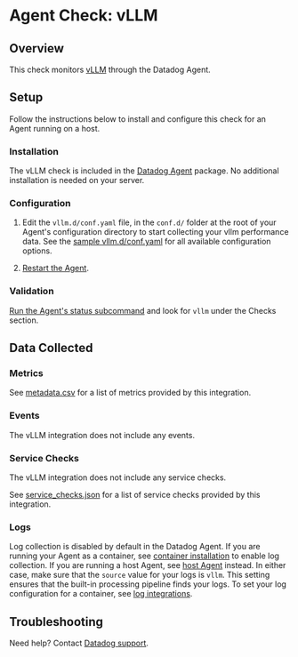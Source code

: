 # Agent Check: vLLM

## Overview

This check monitors [vLLM][1] through the Datadog Agent.

## Setup

Follow the instructions below to install and configure this check for an Agent running on a host.

### Installation

The vLLM check is included in the [Datadog Agent][2] package.
No additional installation is needed on your server.

### Configuration

1. Edit the `vllm.d/conf.yaml` file, in the `conf.d/` folder at the root of your Agent's configuration directory to start collecting your vllm performance data. See the [sample vllm.d/conf.yaml][3] for all available configuration options.

2. [Restart the Agent][4].

### Validation

[Run the Agent's status subcommand][5] and look for `vllm` under the Checks section.

## Data Collected

### Metrics

See [metadata.csv][6] for a list of metrics provided by this integration.

### Events

The vLLM integration does not include any events.

### Service Checks

The vLLM integration does not include any service checks.

See [service_checks.json][7] for a list of service checks provided by this integration.

### Logs

Log collection is disabled by default in the Datadog Agent. If you are running your Agent as a container, see [container installation][10] to enable log collection. If you are running a host Agent, see [host Agent][11] instead.
In either case, make sure that the `source` value for your logs is `vllm`. This setting ensures that the built-in processing pipeline finds your logs. To set your log configuration for a container, see [log integrations][12].

## Troubleshooting

Need help? Contact [Datadog support][9].


[1]: https://docs.vllm.ai/en/stable/
[2]: https://app.datadoghq.com/account/settings/agent/latest
[3]: https://github.com/DataDog/integrations-core/blob/master/vllm/datadog_checks/vllm/data/conf.yaml.example
[4]: https://docs.datadoghq.com/agent/guide/agent-commands/#start-stop-and-restart-the-agent
[5]: https://docs.datadoghq.com/agent/guide/agent-commands/#agent-status-and-information
[6]: https://github.com/DataDog/integrations-core/blob/master/vllm/metadata.csv
[7]: https://github.com/DataDog/integrations-core/blob/master/vllm/assets/service_checks.json
[9]: https://docs.datadoghq.com/help/
[10]: https://docs.datadoghq.com/containers/docker/log/?tab=containerinstallation#installation
[11]: https://docs.datadoghq.com/containers/docker/log/?tab=hostagent#installation
[12]: https://docs.datadoghq.com/containers/docker/log/?tab=dockerfile#log-integrations
